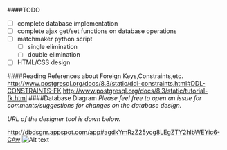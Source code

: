 
####TODO
- [ ] complete database implementation
- [ ] complete ajax get/set functions on database operations
- [ ] matchmaker python script
  - [ ] single elimination
  - [ ] double elimination
- [ ] HTML/CSS design

####Reading References about Foreign Keys,Constraints,etc.
http://www.postgresql.org/docs/8.3/static/ddl-constraints.html#DDL-CONSTRAINTS-FK
http://www.postgresql.org/docs/8.3/static/tutorial-fk.html
####Database Diagram
*Please feel free to open an issue for comments/suggestions for changes on the database design.*

*URL of the designer tool is down below.*

http://dbdsgnr.appspot.com/app#agdkYmRzZ25ycg8LEgZTY2hlbWEYic6-CAw
![Alt text](http://i1373.photobucket.com/albums/ag395/Ron_Daryl_Magno/download_zpsa00aa2b0.png "Database Diagram")

